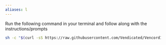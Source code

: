 ```yaml
---
aliases: l
---
```


Run the following command in your terminal and follow along with the instructions/prompts

```sh
sh -c "$(curl -sS https://raw.githubusercontent.com/Vendicated/VencordInstaller/main/install.sh)"
```
